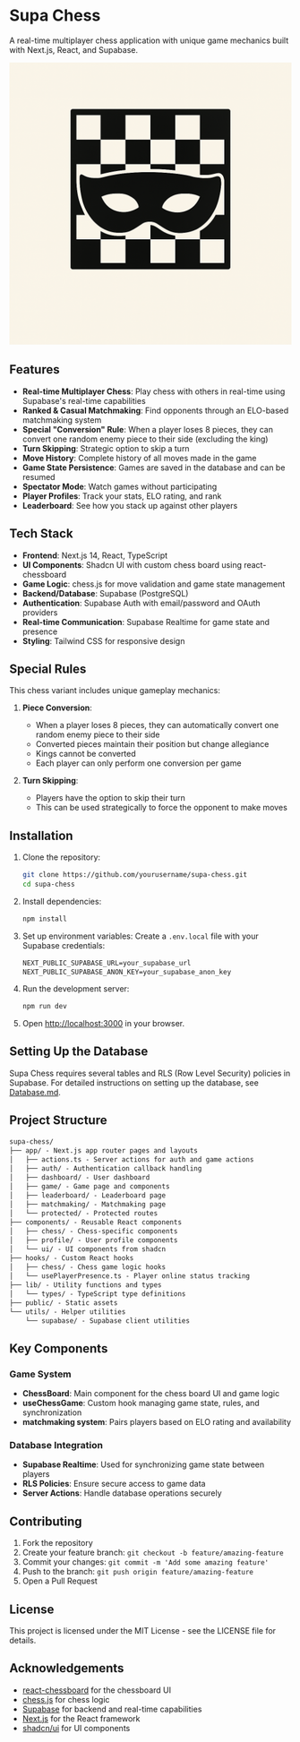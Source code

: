 # Supa Chess

A real-time multiplayer chess application with unique game mechanics built with Next.js, React, and Supabase.

![Supa Chess Logo](./public/SupaChessLogo.png)

## Features

- **Real-time Multiplayer Chess**: Play chess with others in real-time using Supabase's real-time capabilities
- **Ranked & Casual Matchmaking**: Find opponents through an ELO-based matchmaking system
- **Special "Conversion" Rule**: When a player loses 8 pieces, they can convert one random enemy piece to their side (excluding the king)
- **Turn Skipping**: Strategic option to skip a turn
- **Move History**: Complete history of all moves made in the game
- **Game State Persistence**: Games are saved in the database and can be resumed
- **Spectator Mode**: Watch games without participating
- **Player Profiles**: Track your stats, ELO rating, and rank
- **Leaderboard**: See how you stack up against other players

## Tech Stack

- **Frontend**: Next.js 14, React, TypeScript
- **UI Components**: Shadcn UI with custom chess board using react-chessboard
- **Game Logic**: chess.js for move validation and game state management
- **Backend/Database**: Supabase (PostgreSQL)
- **Authentication**: Supabase Auth with email/password and OAuth providers
- **Real-time Communication**: Supabase Realtime for game state and presence
- **Styling**: Tailwind CSS for responsive design

## Special Rules

This chess variant includes unique gameplay mechanics:

1. **Piece Conversion**:
   - When a player loses 8 pieces, they can automatically convert one random enemy piece to their side
   - Converted pieces maintain their position but change allegiance
   - Kings cannot be converted
   - Each player can only perform one conversion per game

2. **Turn Skipping**:
   - Players have the option to skip their turn
   - This can be used strategically to force the opponent to make moves

## Installation

1. Clone the repository:

   ```bash
   git clone https://github.com/yourusername/supa-chess.git
   cd supa-chess
   ```

2. Install dependencies:

   ```bash
   npm install
   ```

3. Set up environment variables:
   Create a `.env.local` file with your Supabase credentials:

   ```env
   NEXT_PUBLIC_SUPABASE_URL=your_supabase_url
   NEXT_PUBLIC_SUPABASE_ANON_KEY=your_supabase_anon_key
   ```

4. Run the development server:

   ```bash
   npm run dev
   ```

5. Open [http://localhost:3000](http://localhost:3000) in your browser.

## Setting Up the Database

Supa Chess requires several tables and RLS (Row Level Security) policies in Supabase. For detailed instructions on setting up the database, see [Database.md](./Database.md).

## Project Structure

```text
supa-chess/
├── app/ - Next.js app router pages and layouts
│   ├── actions.ts - Server actions for auth and game actions
│   ├── auth/ - Authentication callback handling
│   ├── dashboard/ - User dashboard
│   ├── game/ - Game page and components
│   ├── leaderboard/ - Leaderboard page
│   ├── matchmaking/ - Matchmaking page
│   └── protected/ - Protected routes
├── components/ - Reusable React components
│   ├── chess/ - Chess-specific components
│   ├── profile/ - User profile components
│   └── ui/ - UI components from shadcn
├── hooks/ - Custom React hooks
│   ├── chess/ - Chess game logic hooks
│   └── usePlayerPresence.ts - Player online status tracking
├── lib/ - Utility functions and types
│   └── types/ - TypeScript type definitions
├── public/ - Static assets
└── utils/ - Helper utilities
    └── supabase/ - Supabase client utilities
```

## Key Components

### Game System

- **ChessBoard**: Main component for the chess board UI and game logic
- **useChessGame**: Custom hook managing game state, rules, and synchronization
- **matchmaking system**: Pairs players based on ELO rating and availability

### Database Integration

- **Supabase Realtime**: Used for synchronizing game state between players
- **RLS Policies**: Ensure secure access to game data
- **Server Actions**: Handle database operations securely

## Contributing

1. Fork the repository
2. Create your feature branch: `git checkout -b feature/amazing-feature`
3. Commit your changes: `git commit -m 'Add some amazing feature'`
4. Push to the branch: `git push origin feature/amazing-feature`
5. Open a Pull Request

## License

This project is licensed under the MIT License - see the LICENSE file for details.

## Acknowledgements

- [react-chessboard](https://github.com/Clariity/react-chessboard) for the chessboard UI
- [chess.js](https://github.com/jhlywa/chess.js) for chess logic
- [Supabase](https://supabase.com) for backend and real-time capabilities
- [Next.js](https://nextjs.org) for the React framework
- [shadcn/ui](https://ui.shadcn.com) for UI components

